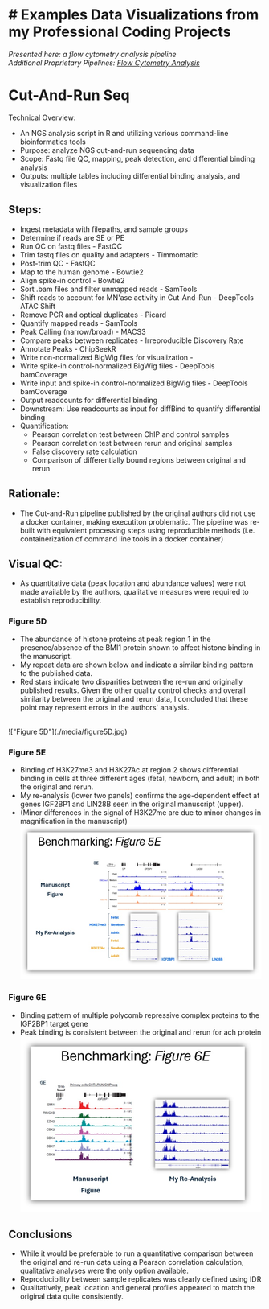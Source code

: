 # # Examples Data Visualizations from my Professional Coding Projects
<i>Presented here: a flow cytometry analysis pipeline</i><br>
<i>Additional Proprietary Pipelines: [Flow Cytometry Analysis](https://github.com/The1stMartian/Pipeline-Examples)</i>

# Cut-And-Run Seq
Technical Overview: 
- An NGS analysis script in R and utilizing various command-line bioinformatics tools
- Purpose: analyze NGS cut-and-run sequencing data
- Scope: Fastq file QC, mapping, peak detection, and differential binding analysis
- Outputs: multiple tables including differential binding analysis, and visualization files 

## Steps:
- Ingest metadata with filepaths, and sample groups
- Determine if reads are SE or PE
- Run QC on fastq files - FastQC
- Trim fastq files on quality and adapters - Timmomatic
- Post-trim QC - FastQC
- Map to the human genome - Bowtie2
- Align spike-in control - Bowtie2
- Sort .bam files and filter unmapped reads - SamTools
- Shift reads to account for MN'ase activity in Cut-And-Run - DeepTools ATAC Shift
- Remove PCR and optical duplicates - Picard
- Quantify mapped reads - SamTools  
- Peak Calling (narrow/broad) - MACS3
- Compare peaks between replicates - Irreproducible Discovery Rate
- Annotate Peaks - ChipSeekR
- Write non-normalized BigWig files for visualization - 
- Write spike-in control-normalized BigWig files - DeepTools bamCoverage
- Write input and spike-in control-normalized BigWig files - DeepTools bamCoverage
- Output readcounts for differential binding
- Downstream: Use readcounts as input for diffBind to quantify differential binding
- Quantification:
	- Pearson correlation test between ChIP and control samples
	- Pearson correlation test between rerun and original samples 
	- False discovery rate calculation 
	- Comparison of differentially bound regions between original and rerun

## Rationale:
- The Cut-and-Run pipeline published by the original authors did not use a docker container, making executiton problematic. The pipeline was re-built with equivalent processing steps using reproducible methods (i.e. containerization of command line tools in a docker container)

## Visual QC:
- As quantitative data (peak location and abundance values) were not made available by the authors, qualitative measures were required to establish reproducibility.

### Figure 5D
- The abundance of histone proteins at peak region 1 in the presence/absence of the BMI1 protein shown to affect histone binding in the manuscript.
- My repeat data are shown below and indicate a similar binding pattern to the published data. 
- Red stars indicate two disparities between the re-run and originally published results. Given the other quality control checks and overall similarity between the original and rerun data, I concluded that these point may represent errors in the authors' analysis.
<br>
!["Figure 5D"](./media/figure5D.jpg)
<br>

### Figure 5E
- Binding of H3K27me3 and H3K27Ac at region 2 shows differential binding in cells at three different ages (fetal, newborn, and adult) in both the original and rerun.<br>
- My re-analysis (lower two panels) confirms the age-dependent effect at genes IGF2BP1 and LIN28B seen in the original manuscript (upper).
- (Minor differences in the signal of H3K27me are due to minor changes in magnification in the manuscript)
!["Figure 5E"](./media/figure5E.jpg)

### Figure 6E
- Binding pattern of multiple polycomb repressive complex proteins to the IGF2BP1 target gene
- Peak binding is consistent between the original and rerun for ach protein<br>
!["Figure 6E"](./media/figure6E.jpg)

## Conclusions
- While it would be preferable to run a quantitative comparison between the original and re-run data using a Pearson correlation calculation, qualitative analyses were the only option available.
- Reproducibility between sample replicates was clearly defined using IDR
- Qualitatively, peak location and general profiles appeared to match the original data quite consistently.